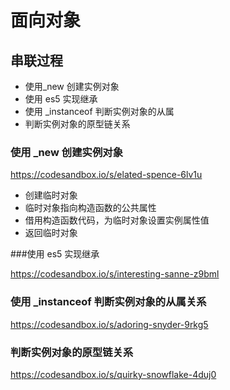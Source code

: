 # 面向对象

## 串联过程

- 使用_new 创建实例对象
- 使用 es5 实现继承
- 使用 _instanceof 判断实例对象的从属
- 判断实例对象的原型链关系

### 使用 _new 创建实例对象

https://codesandbox.io/s/elated-spence-6lv1u

- 创建临时对象
- 临时对象指向构造函数的公共属性
- 借用构造函数代码，为临时对象设置实例属性值
- 返回临时对象

###使用 es5 实现继承

https://codesandbox.io/s/interesting-sanne-z9bml

### 使用 _instanceof 判断实例对象的从属关系

https://codesandbox.io/s/adoring-snyder-9rkg5

### 判断实例对象的原型链关系

https://codesandbox.io/s/quirky-snowflake-4duj0






